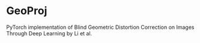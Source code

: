 # GeoProj
PyTorch implementation of Blind Geometric Distortion Correction on Images Through Deep Learning by Li et al.
